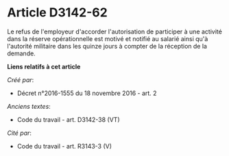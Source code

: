 # Article D3142-62

Le refus de l'employeur d'accorder l'autorisation de participer à une activité dans la réserve opérationnelle est motivé et
notifié au salarié ainsi qu'à l'autorité militaire dans les quinze jours à compter de la réception de la demande.

**Liens relatifs à cet article**

_Créé par_:

  - Décret n°2016-1555 du 18 novembre 2016 - art. 2

_Anciens textes_:

  - Code du travail - art. D3142-38 (VT)

_Cité par_:

  - Code du travail - art. R3143-3 (V)
